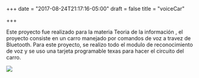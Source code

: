 +++
date = "2017-08-24T21:17:16-05:00"
draft = false
title = "voiceCar"

+++

Este proyecto fue realizado para la materia Teoria de la información , el proyecto consiste en un carro manejado por comandos de voz a travez de Bluetooth. Para este proyecto, se realizo todo el modulo de reconocimiento de voz y se uso una tarjeta programable texas para hacer el circuito del carro.

![](/img/voiceCar.png)
